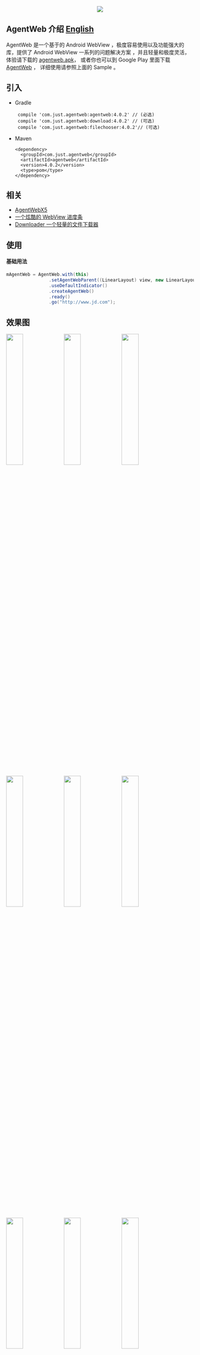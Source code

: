 
<div style="display: flex;flex-direction: row;justify-content: center" width="100%">
      <img src="./img/logo.png"></img>
</div>

## AgentWeb 介绍  [English](./README-ENGLISH.md)

AgentWeb 是一个基于的 Android WebView ，极度容易使用以及功能强大的库，提供了 Android WebView 一系列的问题解决方案 ，并且轻量和极度灵活，体验请下载的 
[agentweb.apk](https://github.com/Justson/AgentWeb/raw/master/agentweb.apk)，
或者你也可以到 Google Play 里面下载 [AgentWeb](https://play.google.com/store/apps/details?id=com.just.agentweb.sample) ，
详细使用请参照上面的 Sample 。
	

## 引入


* Gradle 
   
   ```
    compile 'com.just.agentweb:agentweb:4.0.2' // (必选)
    compile 'com.just.agentweb:download:4.0.2' // (可选)
    compile 'com.just.agentweb:filechooser:4.0.2'// (可选) 
   ```
   
* Maven
	
	```
	<dependency>
 	  <groupId>com.just.agentweb</groupId>
 	  <artifactId>agentweb</artifactId>
	  <version>4.0.2</version>
	  <type>pom</type>
	</dependency>
	
	```

## 相关
* [AgentWebX5](https://github.com/Justson/AgentWebX5)
* [一个炫酷的 WebView 进度条](https://github.com/Justson/CoolIndicator)
* [Downloader 一个轻量的文件下载器](https://github.com/Justson/Downloader)

	

## 使用
#### 基础用法

```java
mAgentWeb = AgentWeb.with(this)
                .setAgentWebParent((LinearLayout) view, new LinearLayout.LayoutParams(-1, -1))                
                .useDefaultIndicator()
                .createAgentWeb()
                .ready()
                .go("http://www.jd.com");

```


## 效果图 
<a href="img/img-function-list.png"><img src="img/img-function-list.png" width="30%"/></a> <a href="img/img-permission.png"><img src="img/img-permission.png" width="30%"/></a> <a href="img/img-sonic.png"><img src="img/img-sonic.png" width="30%"/></a>

<a href="img/img-scheme.png"><img src="img/img-scheme.png" width="30%"/></a> <a href="img/img-download.png"><img src="img/img-download.png" width="30%"/></a> <a href="img/img-bounce.png"><img src="img/img-bounce.png" width="30%"/></a>

<a href="img/jd.png"><img src="img/jd.png" width="30%"/></a> <a href="img/wechat pay.png"><img src="img/wechat pay.png" width="30%"/></a> <a href="img/alipay.png"><img src="img/alipay.png" width="30%"/></a>

<a href="img/js.png"><img src="img/js.png" width="30%"/></a> <a href="img/custom setting.png"><img src="img/custom setting.png" width="30%"/></a> <a href="img/video.png"><img src="img/video.png" width="30%"/></a>



* #### 调用 Javascript 方法拼接太麻烦 ？ 请看 。
```javascript
function callByAndroid(){
      console.log("callByAndroid")
  }
mAgentWeb.getJsAccessEntrace().quickCallJs("callByAndroid");
```

* #### Javascript 调 Java ?
```java
mAgentWeb.getJsInterfaceHolder().addJavaObject("android",new AndroidInterface(mAgentWeb,this));
window.android.callAndroid();
```


* #### 事件处理
```java
    @Override
    public boolean onKeyDown(int keyCode, KeyEvent event) {

        if (mAgentWeb.handleKeyEvent(keyCode, event)) {
            return true;
        }
        return super.onKeyDown(keyCode, event);
    }
```

* #### 跟随 Activity Or Fragment 生命周期 ， 释放 CPU 更省电 。
```java
    @Override
    protected void onPause() {
        mAgentWeb.getWebLifeCycle().onPause(); 
        super.onPause();

    }

    @Override
    protected void onResume() {
        mAgentWeb.getWebLifeCycle().onResume();
        super.onResume();
    }
    @Override
    public void onDestroyView() {
        mAgentWeb.getWebLifeCycle().onDestroy();
        super.onDestroyView();
    }    
```


* #### 全屏视频播放
```
<!--如果你的应用需要用到视频 ， 那么请你在使用 AgentWeb 的 Activity 对应的清单文件里加入如下配置-->
android:hardwareAccelerated="true"
android:configChanges="orientation|screenSize"
```

* #### 定位
```
<!--AgentWeb 是默认允许定位的 ，如果你需要该功能 ， 请在你的 AndroidManifest 文件里面加入如下权限 。-->
<uses-permission android:name="android.permission.ACCESS_FINE_LOCATION" />
<uses-permission android:name="android.permission.ACCESS_COARSE_LOCATION" />
```

* #### WebChromeClient 与 WebViewClient 
```java
AgentWeb.with(this)
                .setAgentWebParent(mLinearLayout,new LinearLayout.LayoutParams(-1,-1) )
                .useDefaultIndicator()
                .setReceivedTitleCallback(mCallback)
                .setWebChromeClient(mWebChromeClient)
                .setWebViewClient(mWebViewClient)
                .setSecutityType(AgentWeb.SecurityType.strict)
                .createAgentWeb()
                .ready()
                .go(getUrl());
private WebViewClient mWebViewClient=new WebViewClient(){
        @Override
        public void onPageStarted(WebView view, String url, Bitmap favicon) {
           //do you  work
        }
    };
private WebChromeClient mWebChromeClient=new WebChromeClient(){
        @Override
        public void onProgressChanged(WebView view, int newProgress) {
            //do you work
        }
    };                
```
* #### 返回上一页
```java
if (!mAgentWeb.back()){
       AgentWebFragment.this.getActivity().finish();
}
```

* #### 获取 WebView
```java
	mAgentWeb.getWebCreator().getWebView();
```

* ### 文件下载监听
```java
protected DownloadListenerAdapter mDownloadListenerAdapter = new DownloadListenerAdapter() {


		@Override
		public boolean onStart(String url, String userAgent, String contentDisposition, String mimetype, long contentLength, AgentWebDownloader.Extra extra) {
			extra.setOpenBreakPointDownload(true)
					.setIcon(R.drawable.ic_file_download_black_24dp)
					.setConnectTimeOut(6000)
					.setBlockMaxTime(2000)
					.setDownloadTimeOut(60L * 5L * 1000L)
					.setAutoOpen(true)
					.setForceDownload(false);
			return false;
		}


		@Override
		public void onBindService(String url, DownloadingService downloadingService) {
			super.onBindService(url, downloadingService);
			mDownloadingService = downloadingService;
			LogUtils.i(TAG, "onBindService:" + url + "  DownloadingService:" + downloadingService);
		}


		@Override
		public void onUnbindService(String url, DownloadingService downloadingService) {
			super.onUnbindService(url, downloadingService);
			mDownloadingService = null;
			LogUtils.i(TAG, "onUnbindService:" + url);
		}


		@Override
		public void onProgress(String url, long loaded, long length, long usedTime) {
			int mProgress = (int) ((loaded) / Float.valueOf(length) * 100);
			LogUtils.i(TAG, "onProgress:" + mProgress);
			super.onProgress(url, loaded, length, usedTime);
		}


		@Override
		public boolean onResult(String path, String url, Throwable throwable) {
			if (null == throwable) { 
				//do you work
			} else {

			}
			return false; 
		}
	};
```


* #### 查看 Cookies
```java
String cookies=AgentWebConfig.getCookiesByUrl(targetUrl);
```

* #### 同步 Cookie
```java
AgentWebConfig.syncCookie("http://www.jd.com","ID=XXXX");
```

* #### MiddlewareWebChromeBase 支持多个 WebChromeClient
```java
//略，请查看 Sample
```
* #### MiddlewareWebClientBase 支持多个 WebViewClient
```java
//略，请查看 Sample
```

* ####  清空缓存 
```java
AgentWebConfig.clearDiskCache(this.getContext());
```

* #### 权限拦截
```java
protected PermissionInterceptor mPermissionInterceptor = new PermissionInterceptor() {

        @Override
        public boolean intercept(String url, String[] permissions, String action) {
            Log.i(TAG, "url:" + url + "  permission:" + permissions + " action:" + action);
            return false;
        }
    };
```

* #### AgentWeb 完整用法
```java
        mAgentWeb = AgentWeb.with(this)
                .setAgentWebParent((LinearLayout) view, new LinearLayout.LayoutParams(ViewGroup.LayoutParams.MATCH_PARENT, ViewGroup.LayoutParams.MATCH_PARENT))
                .useDefaultIndicator(-1, 3)
                .setAgentWebWebSettings(getSettings())
                .setWebViewClient(mWebViewClient)
                .setWebChromeClient(mWebChromeClient)
                .setPermissionInterceptor(mPermissionInterceptor) 
                .setSecurityType(AgentWeb.SecurityType.STRICT_CHECK) 
                .setAgentWebUIController(new UIController(getActivity())) 
                .setMainFrameErrorView(R.layout.agentweb_error_page, -1)
                .useMiddlewareWebChrome(getMiddlewareWebChrome())
                .useMiddlewareWebClient(getMiddlewareWebClient()) 
                .setOpenOtherPageWays(DefaultWebClient.OpenOtherPageWays.DISALLOW)
                .interceptUnkownUrl() 
                .createAgentWeb()
                .ready()
                .go(getUrl()); 
```

* #### AgentWeb 所需要的权限(在你工程中根据需求选择加入权限)
```
    <uses-permission android:name="android.permission.INTERNET"></uses-permission>
    <uses-permission android:name="android.permission.WRITE_EXTERNAL_STORAGE"></uses-permission>
    <uses-permission android:name="android.permission.READ_EXTERNAL_STORAGE"></uses-permission>
    <uses-permission android:name="android.permission.ACCESS_NETWORK_STATE"></uses-permission>
    <uses-permission android:name="android.permission.ACCESS_FINE_LOCATION"></uses-permission>
    <uses-permission android:name="android.permission.ACCESS_COARSE_LOCATION"></uses-permission>
    <uses-permission android:name="android.permission.READ_PHONE_STATE"></uses-permission>
    <uses-permission android:name="android.permission.ACCESS_WIFI_STATE"></uses-permission>
    <uses-permission android:name="android.permission.CAMERA"></uses-permission>
    <uses-permission android:name="android.permission.REQUEST_INSTALL_PACKAGES"></uses-permission>
```

* #### AgentWeb 所依赖的库
```
    compile "com.android.support:design:${SUPPORT_LIB_VERSION}" // (3.0.0开始该库可选)
    compile "com.android.support:support-v4:${SUPPORT_LIB_VERSION}"
    SUPPORT_LIB_VERSION=27.0.2(该值会更新)
```


## 混淆
如果你的项目需要加入混淆 ， 请加入如下配置

```java
-keep class com.just.agentweb.** {
    *;
}
-dontwarn com.just.agentweb.**

```
Java 注入类不要混淆 ， 例如 sample 里面的 AndroidInterface 类 ， 需要 Keep 。

```java
-keepclassmembers class com.just.agentweb.sample.common.AndroidInterface{ *; }
```

## 注意事项
* 支付宝使用需要引入支付宝SDK ，并在项目中依赖 ， 微信支付不需要做任何操作。
* AgentWeb 内部使用了 `AlertDialog` 需要依赖 `AppCompat` 主题 。 
* `setAgentWebParent` 不支持  `ConstraintLayout` 。
* `mAgentWeb.getWebLifeCycle().onPause();`会暂停应用内所有`WebView` 。
* `minSdkVersion` 低于等于16以下自定义`WebView`请注意与 `JS` 之间通信安全。
* AgentWeb v3.0.0以上版本更新了包名，混淆的朋友们，请更新你的混淆配置。
* 多进程无法取消下载，[解决方案](https://github.com/Justson/AgentWeb/issues/294)。

## 常见问题

#### 修改 AgentWeb 默认的背景色 
```java
		FrameLayout frameLayout = mAgentWeb.getWebCreator().getWebParentLayout();
		frameLayout.setBackgroundColor(Color.BLACK);
```


## 文档帮助
* [Wiki](https://github.com/Justson/AgentWeb/wiki)(不全)
* `Sample`(推荐，详细) 

## 更新日志

* v_4.0.2 更新
	* 修复断点续传时进度计算错误
	* 修复无法通过`Extra`关闭进度通知
	* 修复`setopenbreakPointdownload` 命名不规范

* v_4.0.0 更新
	* `AgentWeb` 拆分出 `AgentWeb-Download` 、 `AgentWeb-FileChooser` 、`AgentWeb-core` 三个库，用户可以按需选择
	* 重新设计了 `AgentWeb-Download` 
	* 删除了 `DownloadListener` 、`DefaultMsgConfig` 以及相关API
	* 旧废弃的API，4.0.0 直接删除，不在提供兼容
	* 部分类和API重命名 
	* `Fragment`和`Activity`构建一致。[#227](https://github.com/Justson/AgentWeb/issues/227)
	* 从AgentWeb-core删除 `BaseAgentWebFragment`和`BaseAgentWebActivity` ，于Sample形式提供参考
* v_3.1.0 更新
	* `WebProgress` 进度条动画更细腻
	* 修复部分机型拍照文件大小为0情况
	* 更新了`FileUpLoadChooserImpl`
* v_3.0.0 更新
	* 加入 `MiddlewareWebChromeBase` 中间件 ，支持多个 `WebChromeClient` 
	* 加入 `MiddlewareWebClientBase`中间件 ， 支持多个 `WebViewClient` 
	* 加入了默认的错误页，并支持自定义错误页 
	* 加入 `AgentWebUIController` ，统一控制UI 
	* 支持拦截未知的页面 
	* 支持调起其他应用 
* v_2.0.1 更新
	* 支持并行下载 ， 修复 #114 #109 
* v_2.0.0 更新
	* 加入动态权限 
	* 拍照
* v_1.2.6 更新
	* 修复Android 4.4以下布局错乱 
* v_1.2.5 提示信息支持配置 
	* 提示信息支持配置 
* v_1.2.4 更新
	* 支持传入 IWebLayout ，支持下拉回弹，下拉刷新效果 
* v_1.2.3 更新
	* 新增下载结果回调 
* v_1.2.2 更新
	* 修复已知 Bug 
* v_1.2.1 更新 
	* 支持调起支付宝 ， 微信支付 
* v_1.2.0 更新
	* 全面支持全屏视频 
* v_1.1.2 更新
	* 完善功能 




## 致谢
* [SafeWebView](https://github.com/seven456/SafeWebView)

* [WebView 参考文献](https://juejin.im/post/58a037df86b599006b3fade4)


## 有问题或者有更好的建议
* [![QQ0Group][qq0groupsvg]][qq0group]
* 欢迎提 [Issues](https://github.com/Justson/AgentWeb/issues)


## 关于我
一个位于深圳的 Android 开发者 ， 如果你有问题 ，或者工作机会， 请联系 Email : xiaozhongcen@gmail.com

## 赞赏
如果你喜欢了 `AgentWeb` 的设计 ， 你也可以请作者喝一杯咖啡。

<a href="img/alipay.jpg"><img src="img/alipay.jpg" width="30%"/></a> <a href="img/wechat_pay.jpg"><img src="img/wechat_pay.jpg" width="30%"/></a> <a href="img/alipay.jpg"><img src="img/alipay.jpg" width="30%"/></a>


[licensesvg]: https://img.shields.io/badge/License-Apache--2.0-brightgreen.svg
[license]: https://github.com/Justson/AgentWeb/blob/master/LICENSE

[qq0groupsvg]: https://img.shields.io/badge/QQ群-599471474-fba7f9.svg
[qq0group]: http://qm.qq.com/cgi-bin/qm/qr?k=KpyfInzI2nr-Lh4StG0oh68GpbcD0vMG


###  [AgentWeb](https://github.com/Justson/AgentWeb)  


[![License][licensesvg]][license]
## License 
```
Copyright (C)  Justson(https://github.com/Justson/AgentWeb)

Licensed under the Apache License, Version 2.0 (the "License");
you may not use this file except in compliance with the License.
You may obtain a copy of the License at

     http://www.apache.org/licenses/LICENSE-2.0

Unless required by applicable law or agreed to in writing, software
distributed under the License is distributed on an "AS IS" BASIS,
WITHOUT WARRANTIES OR CONDITIONS OF ANY KIND, either express or implied.
See the License for the specific language governing permissions and
limitations under the License.
```
	
	

	  


   

